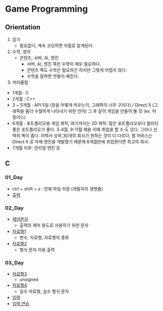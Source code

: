 # Game Programming

## Orientation

1. 암기
   * 필요없다, 계속 코딩하면 저절로 알게된다.
2. 수학, 영어
   * 콘텐츠, 서버, AI, 엔진
     * 서버, AI, 엔진 쪽은 수학이 매우 필요하다.
     * 콘텐츠 쪽도 수학은 필요하긴 하지만 그렇게 어렵지 않다.
     * 수학을 잘하면 연봉이 쎄진다.
3.  커리큘럼
   * 1개월 : C
   * 2개월 : C++
   * 3 ~ 5개월 : API 5일 (창을 어떻게 띄우는지, 그래픽이 너무 구리다) /  Direct X (그래픽을 좀더 수월하게 나타내기 위한 언어) 그 후 같이 게임을 만들어 볼 것 (ex. 어몽어스)
   * 6개월 : 포트폴리오용 게임 제작, 여기까지는 2D 제작. 많은 포트폴리오보다 퀄리티 좋은 포트폴리오가 좋다. 3-4월, 9-11월 채용 이때 취업을 할 수 도 있다. 그러나 선택의 폭이 좁다. 이력서 상위 30개의 회사가 원하는 것이 다 다르다. 펄 어비스는 Direct X 로 자체 엔진을 개발했기 때문에 6개월만에 취업한다면 최고의 회사.
   * 7개월 이후: 언리얼 엔진 등

## C

### 01_Day

* ctrl + shift + s : 전체 파일 저장 (개발자의 생명줄)
* [출력](./C/01_Day/01_Day/01_Output.c)

### 02_Day

* [제어문자](./C/02_Day/02_Day/01_Control.c)
  * 출력의 제어 용도로 사용하기 위한 문자
* [자료형1](./C/02_Day/02_Day/01_Data_type.c)
  * 변수, 자료형, 자료형의 종류
* [자료형2](./C/02_Day/02_Day/02_Data_type.c)
  * 형식 문자 이용 출력

### 03_Day

* [자료형3](./C/03_Day/03_Day/01_Data_type.c)
  * unsigned
* [자료형4](./C/03_Day/03_Day/02_Data_type.c)
  * 실수 자료형, 실수 형식 문자
* [입력](./C/03_Day/03_Day/01_Input.c)
* [입력 연습](./C/03_Day/03_Day/02_Input.c)

